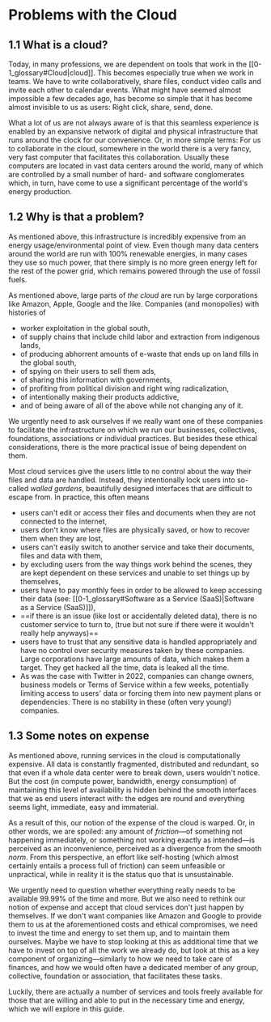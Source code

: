 # Problems with the Cloud

## 1.1 What is a cloud?

Today, in many professions, we are dependent on tools that work in the [[0-1_glossary#Cloud|cloud]]. This becomes especially true when we work in teams. We have to write collaboratively, share files, conduct video calls and invite each other to calendar events. What might have seemed almost impossible a few decades ago, has become so simple that it has become almost invisible to us as users: Right click, share, send, done.

What a lot of us are not always aware of is that this seamless experience is enabled by an expansive network of digital and physical infrastructure that runs around the clock for our convenience. Or, in more simple terms: For us to collaborate in the cloud, somewhere in the world there is a very fancy, very fast computer that facilitates this collaboration. Usually these computers are located in vast data centers around the world, many of which are controlled by a small number of hard- and software conglomerates which, in turn, have come to use a significant percentage of the world's energy production.

## 1.2 Why is that a problem?

As mentioned above, this infrastructure is incredibly expensive from an energy usage/environmental point of view. Even though many data centers around the world are run with 100% renewable energies, in many cases they use so much power, that there simply is no more green energy left for the rest of the power grid, which remains powered through the use of fossil fuels.

As mentioned above, large parts of *the cloud* are run by large corporations like Amazon, Apple, Google and the like. Companies (and monopolies) with histories of 

- worker exploitation in the global south,
- of supply chains that include child labor and extraction from indigenous lands,
- of producing abhorrent amounts of e-waste that ends up on land fills in the global south,
- of spying on their users to sell them ads,
- of sharing this information with governments,
- of profiting from political division and right wing radicalization,
- of intentionally making their products addictive,
- and of being aware of all of the above while not changing any of it.

We urgently need to ask ourselves if we really want one of these companies to facilitate the infrastructure on which we run our businesses, collectives, foundations, associations or individual practices. But besides these ethical considerations, there is the more practical issue of being dependent on them.

Most cloud services give the users little to no control about the way their files and data are handled. Instead, they intentionally lock users into so-called *walled gardens*, beautifully designed interfaces that are difficult to escape from. In practice, this often means

- users can't edit or access their files and documents when they are not connected to the internet,
- users don't know where files are physically saved, or how to recover them when they are lost,
- users can't easily switch to another service and take their documents, files and data with them,
- by excluding users from the way things work behind the scenes, they are kept dependent on these services and unable to set things up by themselves,
- users have to pay monthly fees in order to be allowed to keep accessing their data (see: [[0-1_glossary#Software as a Service (SaaS)|Software as a Service (SaaS)]]),
- ==if there is an issue (like lost or accidentally deleted data), there is no customer service to turn to, (true but not sure if there were it wouldn't really help anyways)==
- users have to trust that any sensitive data is handled appropriately and have no control over security measures taken by these companies. Large corporations have large amounts of data, which makes them a target. They get hacked all the time, data is leaked all the time.
- As was the case with Twitter in 2022, companies can change owners, business models or Terms of Service within a few weeks, potentially limiting access to users' data or forcing them into new payment plans or dependencies. There is no stability in these (often very young!) companies.

## 1.3 Some notes on expense

As mentioned above, running services in the cloud is computationally expensive. All data is constantly fragmented, distributed and redundant, so that even if a whole data center were to break down, users wouldn't notice. But the cost (in compute power, bandwidth, energy consumption) of maintaining this level of availability is hidden behind the smooth interfaces that we as end users interact with: the edges are round and everything seems light, immediate, easy and immaterial.

As a result of this, our notion of the expense of the cloud is warped. Or, in other words, we are spoiled: any amount of *friction*—of something not happening immediately, or something not working exactly as intended—is perceived as an inconvenience, perceived as a divergence from the smooth *norm*. From this perspective, an effort like self-hosting (which almost certainly entails a process full of friction) can seem unfeasible or unpractical, while in reality it is the status quo that is unsustainable.

We urgently need to question whether everything really needs to be available 99.99% of the time and more. But we also need to rethink our notion of expense and accept that cloud services don't just happen by themselves. If we don't want companies like Amazon and Google to provide them to us at the aforementioned costs and ethical compromises, we need to invest the time and energy to set them up, and to maintain them ourselves. Maybe we have to stop looking at this as additional time that we have to invest on top of all the work we already do, but look at this as a key component of organizing—similarly to how we need to take care of finances, and how we would often have a dedicated member of any group, collective, foundation or association, that facilitates these tasks.

Luckily, there are actually a number of services and tools freely available for those that are willing and able to put in the necessary time and energy, which we will explore in this guide. 
